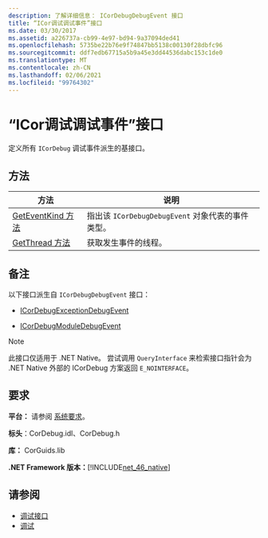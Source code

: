 ```yaml
---
description: 了解详细信息： ICorDebugDebugEvent 接口
title: “ICor调试调试事件”接口
ms.date: 03/30/2017
ms.assetid: a226737a-cb99-4e97-bd94-9a37094ded41
ms.openlocfilehash: 5735be22b76e9f74847bb5138c00130f28dbfc96
ms.sourcegitcommit: ddf7edb67715a5b9a45e3dd44536dabc153c1de0
ms.translationtype: MT
ms.contentlocale: zh-CN
ms.lasthandoff: 02/06/2021
ms.locfileid: "99764302"
---
```

# <a name="icordebugdebugevent-interface"></a>“ICor调试调试事件”接口

定义所有 `ICorDebug` 调试事件派生的基接口。  
  
## <a name="methods"></a>方法  
  
|方法|说明|  
|------------|-----------------|  
|[GetEventKind 方法](icordebugdebugevent-geteventkind-method.md)|指出该 `ICorDebugDebugEvent` 对象代表的事件类型。|  
|[GetThread 方法](icordebugdebugevent-getthread-method.md)|获取发生事件的线程。|  
  
## <a name="remarks"></a>备注  

 以下接口派生自 `ICorDebugDebugEvent` 接口：  
  
- [ICorDebugExceptionDebugEvent](icordebugexceptiondebugevent-interface.md)  
  
- [ICorDebugModuleDebugEvent](icordebugmoduledebugevent-interface.md)  
  
> [!NOTE]
> 此接口仅适用于 .NET Native。 尝试调用 `QueryInterface` 来检索接口指针会为 .NET Native 外部的 ICorDebug 方案返回 `E_NOINTERFACE`。  
  
## <a name="requirements"></a>要求  

 **平台：** 请参阅 [系统要求](../../get-started/system-requirements.md)。  
  
 **标头**：CorDebug.idl、CorDebug.h  
  
 **库：** CorGuids.lib  
  
 **.NET Framework 版本：**[!INCLUDE[net_46_native](../../../../includes/net-46-native-md.md)]  
  
## <a name="see-also"></a>请参阅

- [调试接口](debugging-interfaces.md)
- [调试](index.md)

